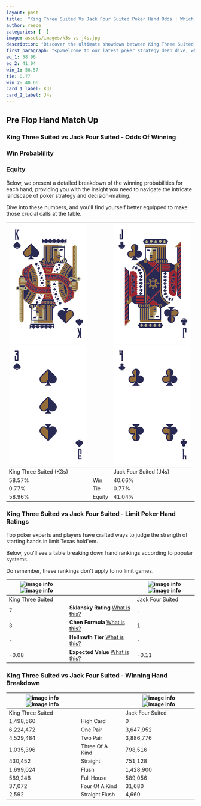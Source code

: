 ```yaml
---
layout: post
title:  "King Three Suited Vs Jack Four Suited Poker Hand Odds | Which Is The Better Hand In Poker? A Complete Guide"
author: reece
categories: [  ]
image: assets/images/k3s-vs-j4s.jpg
description: "Discover the ultimate showdown between King Three Suited and Jack Four Suited in poker! Uncover the odds, strategies, and scenarios where one hand triumphs over the other. Get ready to up your poker game with this thrilling analysis."
first_paragraph: "<p>Welcome to our latest poker strategy deep dive, where we're pitting two distinct hands against each other in a high-stakes showdown: King Three Suited vs Jack Four Suited.</p><p>In the dynamic world of poker, every decision counts, and knowing which hand holds the upper hand is key to your success at the table.</p><p>In this article, we'll dissect these two hands, explore the scenarios where one dominates the other, and equip you with the knowledge to make strategic choices that can tip the odds in your favor.</p><p>Get ready to unravel the intriguing dynamics of these poker hands and elevate your game to new heights.</p>"
eq_1: 58.96
eq_2: 41.04
win_1: 58.57
tie: 0.77
win_2: 40.66
card_1_label: K3s
card_2_label: J4s
---
```




[comment]: # (sp0)

## Pre Flop Hand Match Up

<div class="table hand-ratings" markdown="1"> 



### King Three Suited vs Jack Four Suited - Odds Of Winning


  
<div class="row graphs"> 
<div class="col-lg-6">
    <h3>Win Probablility</h3>
    <canvas id="WinChart"></canvas>
</div>
<div class="col-lg-6">
    <h3>Equity</h3>
    <canvas id="EquityChart"></canvas>
</div>
</div>

  Below, we present a detailed breakdown of the winning probabilities for each hand, providing you with the insight you need to navigate the intricate landscape of poker strategy and decision-making. 

Dive into these numbers, and you'll find yourself better equipped to make those crucial calls at the table.


    
| ![image info](assets/images/hand1/k.png) ![image info](assets/images/hand1/3.png) |  | ![image info](assets/images/hand2/j.png) ![image info](assets/images/hand2/4.png) |
| -------- | -------- | -------- |
| King Three Suited (K3s) |  | Jack Four Suited (J4s) |
| 58.57% | Win | 40.66% |
| 0.77% | Tie | 0.77% |
| 58.96% | Equity | 41.04% |




[comment]: # (sp1)



### King Three Suited vs Jack Four Suited - Limit Poker Hand Ratings

Top poker experts and players have crafted ways to judge the strength of starting hands in limit Texas hold'em. 

Below, you'll see a table breaking down hand rankings according to popular systems. 

Do remember, these rankings don't apply to no limit games.


    
| ![image info](https://www.riverpairs.com/assets/images/hand1/k.png) ![image info](https://www.riverpairs.com/assets/images/hand1/3.png) |  | ![image info](https://www.riverpairs.com/assets/images/hand2/j.png) ![image info](https://www.riverpairs.com/assets/images/hand2/4.png) |
| -------- | -------- | -------- |
| King Three Suited |  | Jack Four Suited |
| 7 | **Sklansky Rating** [What is this?](/sklansky-rating-explained) | - |
| 3 | **Chen Formula** [What is this?](/chen-formula-explained) | 1 |
| - | **Hellmuth Tier** [What is this?](/Hellmuth-tier-explained) | - |
| -0.08 | **Expected Value** [What is this?](/expected-value-explained) | -0.11 |




[comment]: # (sp2)



### King Three Suited vs Jack Four Suited - Winning Hand Breakdown


    
| ![image info](https://www.riverpairs.com/assets/images/hand1/k.png) ![image info](https://www.riverpairs.com/assets/images/hand1/3.png) |  | ![image info](https://www.riverpairs.com/assets/images/hand2/j.png) ![image info](https://www.riverpairs.com/assets/images/hand2/4.png) |
| -------- | -------- | -------- |
| King Three Suited |  | Jack Four Suited |
| 1,498,560 | High Card | 0 |
| 6,224,472 | One Pair | 3,647,952 |
| 4,529,484 | Two Pair | 3,886,776 |
| 1,035,396 | Three Of A Kind | 798,516 |
| 430,452 | Straight | 751,128 |
| 1,699,024 | Flush | 1,428,900 |
| 589,248 | Full House | 589,056 |
| 37,072 | Four Of A Kind | 31,680 |
| 2,592 | Straight Flush | 4,660 |




[comment]: # (sp3)



</div>

[comment]: # (sp4)



[comment]: # (sp5)

